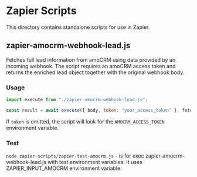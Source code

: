 # Zapier Scripts

This directory contains standalone scripts for use in Zapier.

## zapier-amocrm-webhook-lead.js

Fetches full lead information from amoCRM using data provided by an incoming
webhook. The script requires an amoCRM access token and returns the enriched
lead object together with the original webhook body.

### Usage

```js
import execute from "./zapier-amocrm-webhook-lead.js";

const result = await execute({ body, token: "your_access_token" }, fetch);
```

If `token` is omitted, the script will look for the `AMOCRM_ACCESS_TOKEN`
environment variable.

### Test
`node zapier-scripts/zapier-test-amocrm.js` - is for exec zapier-amocrm-webhook-lead.js with test environment variables.
It uses ZAPIER_INPUT_AMOCRM environment variable.